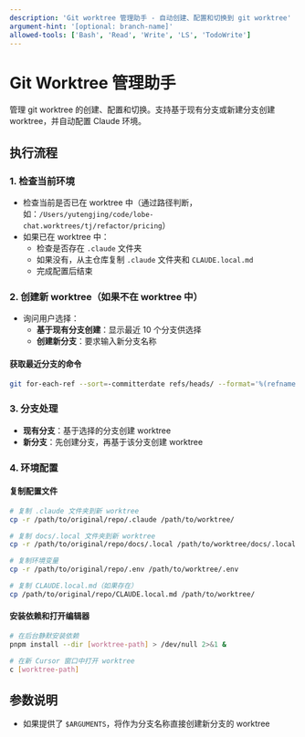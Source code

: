 ```yaml
---
description: 'Git worktree 管理助手 - 自动创建、配置和切换到 git worktree'
argument-hint: '[optional: branch-name]'
allowed-tools: ['Bash', 'Read', 'Write', 'LS', 'TodoWrite']
---
```


# Git Worktree 管理助手

管理 git worktree 的创建、配置和切换。支持基于现有分支或新建分支创建 worktree，并自动配置 Claude 环境。

## 执行流程

### 1. 检查当前环境

-   检查当前是否已在 worktree 中（通过路径判断，如：`/Users/yutengjing/code/lobe-chat.worktrees/tj/refactor/pricing`）
-   如果已在 worktree 中：
    -   检查是否存在 `.claude` 文件夹
    -   如果没有，从主仓库复制 `.claude` 文件夹和 `CLAUDE.local.md`
    -   完成配置后结束

### 2. 创建新 worktree（如果不在 worktree 中）

-   询问用户选择：
    -   **基于现有分支创建**：显示最近 10 个分支供选择
    -   **创建新分支**：要求输入新分支名称

#### 获取最近分支的命令

```bash
git for-each-ref --sort=-committerdate refs/heads/ --format='%(refname:short) - %(committerdate:relative)' --count=10
```

### 3. 分支处理

-   **现有分支**：基于选择的分支创建 worktree
-   **新分支**：先创建分支，再基于该分支创建 worktree

### 4. 环境配置

#### 复制配置文件

```bash
# 复制 .claude 文件夹到新 worktree
cp -r /path/to/original/repo/.claude /path/to/worktree/

# 复制 docs/.local 文件夹到新 worktree
cp -r /path/to/original/repo/docs/.local /path/to/worktree/docs/.local

# 复制环境变量
cp -r /path/to/original/repo/.env /path/to/worktree/.env

# 复制 CLAUDE.local.md（如果存在）
cp /path/to/original/repo/CLAUDE.local.md /path/to/worktree/
```

#### 安装依赖和打开编辑器

```bash
# 在后台静默安装依赖
pnpm install --dir [worktree-path] > /dev/null 2>&1 &

# 在新 Cursor 窗口中打开 worktree
c [worktree-path]
```

## 参数说明

-   如果提供了 `$ARGUMENTS`，将作为分支名称直接创建新分支的 worktree
